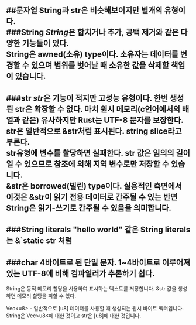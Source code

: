##문자열
String과 str은 비슷해보이지만 별개의 유형이다.<br/>
###String
*String*은 합치거나 추가, 공백 제거와 같은 다양한 기능들이 있다.<br/>
String은 awned(소유) type이다. 소유자는 데이터를 변경할 수 있으며 범위를 벗어날 때 소유한 값을 삭제할 책임이 있습니다.
---
###str
*str*은 기능이 적지만 고성능 유형이다. 한번 생성된 str은 확장할 수 없다. 마치 원시 메모리(c언어에서의 배열과 같은) 유사하지만 Rust는 UTF-8 문자를 보장한다. 
str은 일반적으로 &str처럼 표시된다.
string slice라고 부른다.
<br/>
str유형에 변수를 할당하면 실패한다. str 값은 임의의 길이일 수 있으므로 참조에 의해 지역 변수로만 저장할 수 있습니다.
<br/>
&str은 borrowed(빌린) type이다. 실용적인 측면에서 이것은 &str이 읽기 전용 데이터로 간주될 수 있는 반면 String은 읽기-쓰기로 간주될 수 있음을 의미합니다.
---
###String literals
"hello world" 같은 String literals는 &`static str
처럼
---
###char
4바이트로 된 단일 문자.
1~4바이트로 이루어져있는 UTF-8에 비해 컴파일러가 추론하기 쉽다.
---
String은 동적 메모리 할당을 사용하여 표시하는 텍스트를 저장합니다. &str 값을 생성하면 메모리 할당을 피할 수 있다.
<br/>

Vec&lt;u8&gt; - 일반적으로 [u8] 데이터를 사용할 때 생성되는 원시 바이트 벡터입니다. String은 Vec&gt;u8&lt;에 대한 것이고 str은 [u8]에 대한 것입니다.
